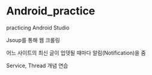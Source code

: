 # Android_practice
 practicing Android Studio

Jsoup를 통해 웹 크롤링

어느 사이트의 최신 글이 업뎃될 때마다 알림(Notification)을 줌

Service, Thread 개념 연습

